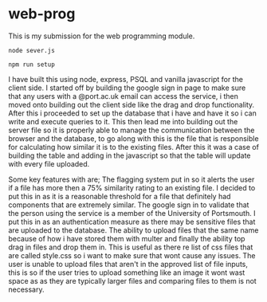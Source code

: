 # web-prog

This is my submission for the web programming module.

```text
node sever.js
```

```text
npm run setup
```

I have built this using node, express, PSQL and vanilla javascript for the client side. I started off by building the google sign in page to make sure that any users with a @port.ac.uk email can access the service, i then moved onto building out the client side like the drag and drop functionality. After this i proceeded to set up the database that i have and have it so i can write and execute queries to it. This then lead me into building out the server file so it is properly able to manage the communication between the browser and the database, to go along with this is the file that is responsible for calculating how similar it is to the existing files. After this it was a case of building the table and adding in the javascript so that the table will update with every file uploaded.

Some key features with are;
The flagging system put in so it alerts the user if a file has more then a 75% similarity rating to an existing file. I decided to put this in as it is a reasonable threshold for a file that definitely had components that are extremely similar.
The google sign in to validate that the person using the service is a member of the University of Portsmouth. I put this in as an authentication measure as there may be sensitive files that are uploaded to the database.
The ability to upload files that the same name because of how i have stored them with multer and finally the ability top drag in files and drop them in. This is useful as there re list of css files that are called style.css so i want to make sure that wont cause any issues.
The user is unable to upload files that aren't in the approved list of file inputs, this is so if the user tries to upload something like an image it wont wast space as as they are typically larger files and comparing files to them is not necessary.
